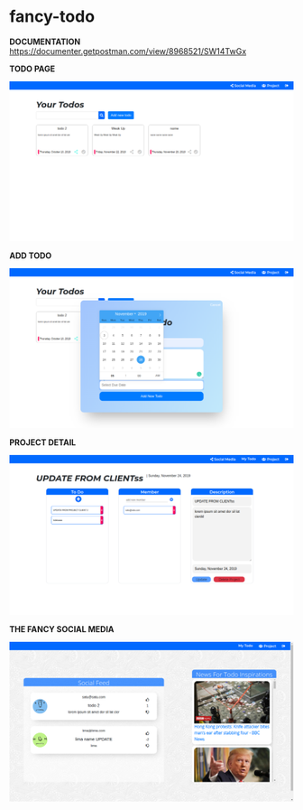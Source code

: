 # fancy-todo

**DOCUMENTATION** https://documenter.getpostman.com/view/8968521/SW14TwGx


**TODO PAGE**

![](/img/todo-page.png)

**ADD TODO**

![](/img/add-todo.png)



**PROJECT DETAIL**

![](/img/project-detail.png)

**THE FANCY SOCIAL MEDIA**

![](/img/social-medi.png)

